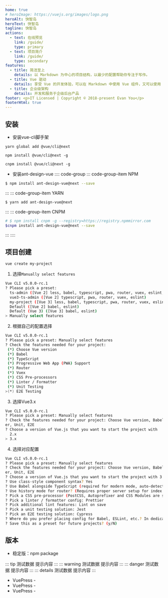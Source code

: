 ```yaml
---
home: true
# heroImage: https://vuejs.org/images/logo.png
heroAlt: 快智岛
heroText: 快智岛
tagline: 快智岛
actions:
  - text: 在线预览
    link: /guide/
    type: primary
  - text: 项目简介
    link: /guide/
    type: secondary
features:
  - title: 简洁至上
    details: 以 Markdown 为中心的项目结构，以最少的配置帮助你专注于写作。
  - title: Vue 驱动
    details: 享受 Vue 的开发体验，可以在 Markdown 中使用 Vue 组件，又可以使用 Vue 来开发自定义主题。
  - title: 企业级架构
    details: 开发和服务于企级后台产品
footer: <p>IT Licensed | Copyright © 2018-present Evan You</p>
footerHtml: true
---
```

## 安装

- 安装vue-cli脚手架
<CodeGroup>
  <CodeGroupItem title="YARN">

```bash:no-line-numbers
yarn global add @vue/cli@next
```
  </CodeGroupItem>

  <CodeGroupItem title="NPM" active>

```bash:no-line-numbers
npm install @vue/cli@next -g
```

  </CodeGroupItem>
   <CodeGroupItem title="CNPM">

```bash:no-line-numbers
cnpm install @vue/cli@next -g
```
  </CodeGroupItem>
</CodeGroup>

- 安装ant-design-vue
:::: code-group
::: code-group-item NPM
```bash
$ npm install ant-design-vue@next --save
```
:::
::: code-group-item YARN
```bash
$ yarn add ant-design-vue@next
```
:::
::: code-group-item CNPM
```bash
# $ npm install cnpm -g --registry=https://registry.npmmirror.com
$cnpm install ant-design-vue@next --save
```
:::
::::
## 项目创建
```bash
vue create my-project
```
1. 选择`Manually select features`
```bash
Vue CLI v5.0.0-rc.1
? Please pick a preset:
  ts-admin ([Vue 2] less, babel, typescript, pwa, router, vuex, eslint, unit-jest)
  vue3-ts-admin ([Vue 2] typescript, pwa, router, vuex, eslint)
  my-project ([Vue 3] less, babel, typescript, pwa, router, vuex, eslint, unit-jest, e2e-cypress)
  Default ([Vue 2] babel, eslint)
  Default (Vue 3) ([Vue 3] babel, eslint)
> Manually select features

```
2. 根据自己的配置选择
```bash
Vue CLI v5.0.0-rc.1
? Please pick a preset: Manually select features
? Check the features needed for your project:
 (*) Choose Vue version
 (*) Babel
 (*) TypeScript
 (*) Progressive Web App (PWA) Support
 (*) Router
 (*) Vuex
 (*) CSS Pre-processors
 (*) Linter / Formatter
 (*) Unit Testing
>(*) E2E Testing

```
3. 选择Vue3.x
```bash
Vue CLI v5.0.0-rc.1
? Please pick a preset: Manually select features
? Check the features needed for your project: Choose Vue version, Babel, TS, PWA, Router, Vuex, CSS Pre-processors, Lint
er, Unit, E2E
? Choose a version of Vue.js that you want to start the project with
  2.x
> 3.x

```
4. 选择对应配置
```bash
Vue CLI v5.0.0-rc.1
? Please pick a preset: Manually select features
? Check the features needed for your project: Choose Vue version, Babel, TS, PWA, Router, Vuex, CSS Pre-processors, Lint
er, Unit, E2E
? Choose a version of Vue.js that you want to start the project with 3.x
? Use class-style component syntax? Yes
? Use Babel alongside TypeScript (required for modern mode, auto-detected polyfills, transpiling JSX)? Yes
? Use history mode for router? (Requires proper server setup for index fallback in production) Yes
? Pick a CSS pre-processor (PostCSS, Autoprefixer and CSS Modules are supported by default): Less
? Pick a linter / formatter config: Prettier
? Pick additional lint features: Lint on save
? Pick a unit testing solution: Jest
? Pick an E2E testing solution: Cypress
? Where do you prefer placing config for Babel, ESLint, etc.? In dedicated config files
? Save this as a preset for future projects? (y/N)

```
## 版本
- 稳定版：npm package

::: tip 测试数据
提示内容
:::
::: warning 测试数据
提示内容
:::
::: danger 测试数据
提示内容
:::
::: details 测试数据
提示内容
:::

- VuePress - <Badge type="tip" text="v2" vertical="top" />
- VuePress - <Badge type="warning" text="v2" vertical="middle" />
- VuePress - <Badge type="danger" text="v2" vertical="bottom" />
